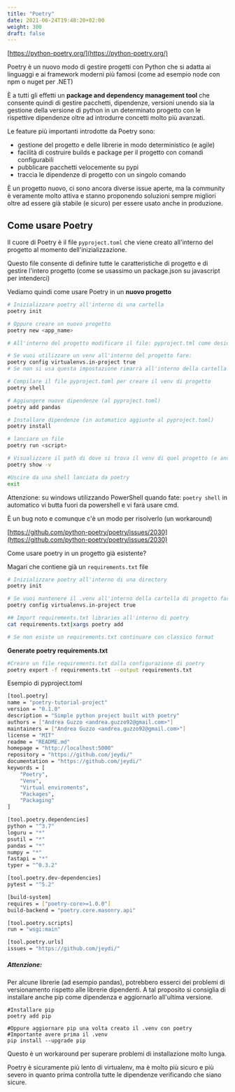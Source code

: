 ```yaml
---
title: "Poetry"
date: 2021-06-24T19:48:20+02:00
weight: 300
draft: false
---
```

[https://python-poetry.org/](https://python-poetry.org/)

Poetry è un nuovo modo di gestire progetti con Python che si adatta ai linguaggi e ai framework moderni più famosi (come ad esempio node con npm o nuget per .NET)

È a tutti gli effetti un **package and dependency management tool** che consente quindi di gestire pacchetti, dipendenze, versioni unendo sia la gestione della versione di python in un determinato progetto con le rispettive dipendenze oltre ad introdurre concetti molto più avanzati.

Le feature più importanti introdotte da Poetry sono:

- gestione del progetto e delle librerie in modo deterministico (e agile)
- facilità di costruire builds e package per il progetto con comandi configurabili
- pubblicare pacchetti velocemente su pypi
- traccia le dipendenze di progetto con un singolo comando

È un progetto nuovo, ci sono ancora diverse issue aperte, ma la community è veramente molto attiva e stanno proponendo soluzioni sempre migliori oltre ad essere già stabile (e sicuro) per essere usato anche in produzione.

## Come usare Poetry

Il cuore di Poetry è il file `pyproject.toml` che viene creato all'interno del progetto al momento dell'inizializzazione.

Questo file consente di definire tutte le caratteristiche di progetto e di gestire l'intero progetto (come se usassimo un package.json su javascript per intenderci)

Vediamo quindi come usare Poetry in un **nuovo progetto**

```bash
# Inizializzare poetry all'interno di una cartella
poetry init

# Oppure creare un nuovo progetto
poetry new <app_name>

# All'interno del progetto modificare il file: pyproject.tml come desiderate

# Se vuoi utilizzare un venv all'interno del progetto fare:
poetry config virtualenvs.in-project true
# Se non si usa questa impostazione rimarrà all'interno della cartella generale di poetry

# Compilare il file pyproject.toml per creare il venv di progetto
poetry shell

# Aggiungere nuove dipendenze (al pyproject.toml)
poetry add pandas

# Installare dipendenze (in automatico aggiunte al pyproject.toml)
poetry install

# lanciare un file
poetry run <script>

# Visualizzare il path di dove si trova il venv di quel progetto (e anche l'elenco delle librerie)
poetry show -v

#Uscire da una shell lanciata da poetry
exit
```

Attenzione: su windows utilizzando PowerShell quando fate: `poetry shell` in automatico vi butta fuori da powershell e vi farà usare cmd.

È un bug noto e comunque c'è un modo per risolverlo (un workaround)

[https://github.com/python-poetry/poetry/issues/2030](https://github.com/python-poetry/poetry/issues/2030)

Come usare poetry in un progetto già esistente?

Magari che contiene già un `requirements.txt` file 

```bash
# Inizializzare poetry all'interno di una directory
poetry init

# Se vuoi mantenere il .venv all'interno della cartella di progetto fare:
poetry config virtualenvs.in-project true

## Import requirements.txt libraries all'interno di poetry
cat requirements.txt|xargs poetry add

# Se non esiste un requirements.txt continuare con classico format
```

**Generate poetry requirements.txt**

```bash
#Creare un file requirements.txt dalla configurazione di poetry
poetry export -f requirements.txt --output requirements.txt
```

Esempio di pyproject.toml

```bash
[tool.poetry]
name = "poetry-tutorial-project"
version = "0.1.0"
description = "Simple python project built with poetry"
authors = ["Andrea Guzzo <andrea.guzzo92@gmail.com>"]
maintainers = ["Andrea Guzzo <andrea.guzzo92@gmail.com>"]
license = "MIT"
readme = "README.md"
homepage = "http://localhost:5000"
repository = "https://github.com/jeydi/"
documentation = "https://github.com/jeydi/"
keywords = [
	"Poetry",
	"Venv",
	"Virtual enviroments",
	"Packages",
	"Packaging"
]

[tool.poetry.dependencies]
python = "^3.7"
loguru = "*"
psutil = "*"
pandas = "*"
numpy = "*"
fastapi = "*"
typer = "^0.3.2"

[tool.poetry.dev-dependencies]
pytest = "^5.2"

[build-system]
requires = ["poetry-core>=1.0.0"]
build-backend = "poetry.core.masonry.api"

[tool.poetry.scripts]
run = "wsgi:main"

[tool.poetry.urls]
issues = "https://github.com/jeydi/"
```

##### Attenzione:
Per alcune librerie (ad esempio pandas), potrebbero esserci dei problemi di versionamento rispetto alle librerie dipendenti.
A tal proposito si consiglia di installare anche pip come dipendenza e aggiornarlo all'ultima versione.
```
#Installare pip
poetry add pip

#Oppure aggiornare pip una volta creato il .venv con poetry
#Importante avere prima il .venv
pip install --upgrade pip

```
Questo è un workaround per superare problemi di installazione molto lunga.

Poetry è sicuramente più lento di virtualenv, ma è molto più sicuro e più severo in quanto prima controlla tutte le dipendenze verificando che siano sicure.

